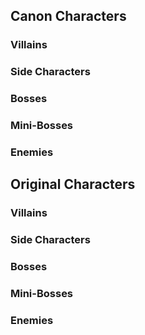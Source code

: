 ## Canon Characters
### Villains
### Side Characters
### Bosses
### Mini-Bosses
### Enemies

## Original Characters
### Villains
### Side Characters
### Bosses
### Mini-Bosses
### Enemies
